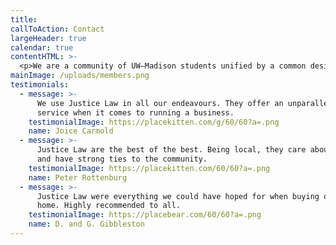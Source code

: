 ```yaml
---
title:
callToAction: Contact
largeHeader: true
calendar: true
contentHTML: >-
  <p>We are a community of UW–Madison students unified by a common desire to do the most we can to improve the world. Our organization seeks to promote the global movement of effective altruism, using evidence and reason to assess how to benefit others as much as possible and taking action based on the findings.</p>
mainImage: /uploads/members.png
testimonials:
  - message: >-
      We use Justice Law in all our endeavours. They offer an unparalleled
      service when it comes to running a business.
    testimonialImage: https://placekitten.com/g/60/60?a=.png
    name: Joice Carmold
  - message: >-
      Justice Law are the best of the best. Being local, they care about people
      and have strong ties to the community.
    testimonialImage: https://placekitten.com/60/60?a=.png
    name: Peter Rottenburg
  - message: >-
      Justice Law were everything we could have hoped for when buying our first
      home. Highly recommended to all.
    testimonialImage: https://placebear.com/60/60?a=.png
    name: D. and G. Gibbleston
---
```

